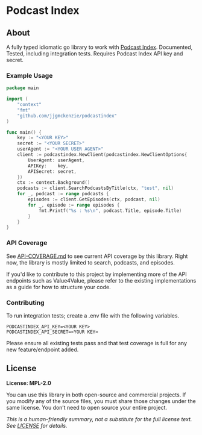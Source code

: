 # Podcast Index

## About

A fully typed idiomatic go library to work with  [Podcast Index](https://podcastindex.org/). Documented, Tested, including integration tests. Requires Podcast Index API key and secret.

### Example Usage

```go
package main

import (
	"context"
	"fmt"
	"github.com/jjgmckenzie/podcastindex"
)

func main() {
	key := "<YOUR KEY>"
	secret := "<YOUR SECRET>"
	userAgent := "<YOUR USER AGENT>"
	client := podcastindex.NewClient(podcastindex.NewClientOptions{
		UserAgent: userAgent,
		APIKey:    key,
		APISecret: secret,
	})
	ctx := context.Background()
	podcasts := client.SearchPodcastsByTitle(ctx, "test", nil)
	for _, podcast := range podcasts {
		episodes := client.GetEpisodes(ctx, podcast, nil)
		for _, episode := range episodes {
			fmt.Printf("%s : %s\n", podcast.Title, episode.Title)
		}
	}
}
```


### API Coverage

See [API-COVERAGE.md](.API-COVERAGE.md) to see current API coverage by this library. Right now, the library is mostly limited to search, podcasts, and episodes.

If you'd like to contribute to this project by implementing more of the API endpoints such as Value4Value, please refer to the existing implementations as a guide for how to structure your code.

### Contributing

To run integration tests; create a .env file with the following variables.
```
PODCASTINDEX_API_KEY=<YOUR KEY>
PODCASTINDEX_API_SECRET=<YOUR KEY>
```
Please ensure all existing tests pass and that test coverage is full for any new feature/endpoint added.

## License
**License: MPL-2.0**  

You can use this library in both open-source and commercial projects. If you modify any of the source files, you must share those changes under the same license. You don’t need to open source your entire project.

_This is a human-friendly summary, not a substitute for the full license text. See [LICENSE](./LICENSE.md) for details._
